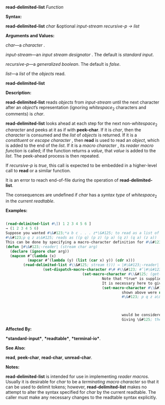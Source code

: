 **read-delimited-list** *Function* 



**Syntax:** 



**read-delimited-list** *char* &amp;optional *input-stream recursive-p → list* 



**Arguments and Values:** 



*char*—a *character* . 



*input-stream*—an *input stream designator* . The default is *standard input*. 



*recursive-p*—a *generalized boolean*. The default is *false*. 



*list*—a *list* of the *objects* read. 







 



 



**read-delimited-list** 



**Description:** 



**read-delimited-list** reads *objects* from *input-stream* until the next character after an *object*’s representation (ignoring *whitespace*<sub>2</sub> characters and comments) is *char*. 



**read-delimited-list** looks ahead at each step for the next non-*whitespace*<sub>2</sub> *character* and peeks at it as if with **peek-char**. If it is *char*, then the *character* is consumed and the *list* of *objects* is returned. If it is a *constituent* or *escape character* , then **read** is used to read an *object*, which is added to the end of the *list*. If it is a *macro character* , its *reader macro function* is called; if the function returns a *value*, that *value* is added to the *list*. The peek-ahead process is then repeated. 



If *recursive-p* is *true*, this call is expected to be embedded in a higher-level call to **read** or a similar function. 



It is an error to reach end-of-file during the operation of **read-delimited-list**. 



The consequences are undefined if *char* has a *syntax type* of *whitespace*<sub>2</sub> in the *current readtable*. 

**Examples:**
```lisp

(read-delimited-list #\]) 1 2 3 4 5 6 ] 
→ (1 2 3 4 5 6) 
Suppose you wanted #\&#123;*a b c . . . z*\&#125; to read as a list of all pairs of the elements *a*, *b*, *c*, *. . .*, *z*, for example. 
#\&#123;p q z a\&#125; reads as ((p q) (p z) (p a) (q z) (q a) (z a)) 
This can be done by specifying a macro-character definition for #\&#123; that does two things: reads in all the items up to the \&#125;, and constructs the pairs. **read-delimited-list** performs the first task. 
(defun |#\&#123;-reader| (stream char arg) 
  (declare (ignore char arg)) 
  (mapcon #’(lambda (x) 
	      (mapcar #’(lambda (y) (list (car x) y)) (cdr x))) 
	    (read-delimited-list #\\&#125; stream t))) → |#\&#123;-reader| 
				 (set-dispatch-macro-character #\# #\\&#123; #’|#\&#123;-reader|) → T 
							       (set-macro-character #\\&#125; (get-macro-character #\) **nil**)) 
										    Note that *true* is supplied for the *recursive-p* argument. 
										    It is necessary here to give a definition to the character \&#125; as well to prevent it from being a constituent. If the line 
										    (set-macro-character #\\&#125; (get-macro-character #\) **nil**)) 
													 shown above were not included, then the \&#125; in 
													 #\&#123; p q z a\&#125; 

													 
													 
													 would be considered a constituent character, part of the symbol named a\&#125;. This could be corrected by putting a space before the \&#125;, but it is better to call **set-macro-character**. 
													 Giving \&#125; the same definition as the standard definition of the character ) has the twin benefit of making it terminate tokens for use with **read-delimited-list** and also making it invalid for use in any other context. Attempting to read a stray \&#125; will signal an error. 

```
**Affected By:** 



**\*standard-input\***, **\*readtable\***, **\*terminal-io\***. 



**See Also:** 



**read**, **peek-char**, **read-char**, **unread-char**. 



**Notes:** 



**read-delimited-list** is intended for use in implementing *reader macros*. Usually it is desirable for *char* to be a *terminating macro character* so that it can be used to delimit tokens; however, **read-delimited-list** makes no attempt to alter the syntax specified for *char* by the current readtable. The caller must make any necessary changes to the readtable syntax explicitly. 



